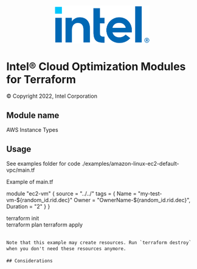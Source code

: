 

<p align="center">
  <img src="./images/logo-classicblue-800px.png" alt="Intel Logo" width="250"/>
</p>

# Intel® Cloud Optimization Modules for Terraform

© Copyright 2022, Intel Corporation

## Module name

AWS Instance Types

## Usage

See examples folder for code ./examples/amazon-linux-ec2-default-vpc/main.tf

Example of main.tf

module "ec2-vm" {
  source = "../../"
  tags = {
    Name     = "my-test-vm-${random_id.rid.dec}"
    Owner    = "OwnerName-${random_id.rid.dec}",
    Duration = "2"
  }
}

terraform init  
terraform plan
terraform apply

```

Note that this example may create resources. Run `terraform destroy` when you don't need these resources anymore.

## Considerations  
